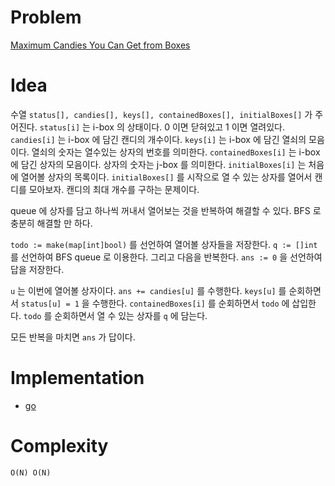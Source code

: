 # Problem

[Maximum Candies You Can Get from Boxes](https://leetcode.com/problems/maximum-candies-you-can-get-from-boxes/)

# Idea

수열 `status[], candies[], keys[], containedBoxes[], initialBoxes[]`
가 주어진다.  `status[i]` 는 i-box 의 상태이다. 0 이면 닫혀있고 1 이면
열려있다.  `candies[i]` 는 i-box 에 담긴 캔디의 개수이다. `keys[i]` 는
i-box 에 담긴 열쇠의 모음이다. 열쇠의 숫자는 열수있는 상자의 번호를
의미한다.  `containedBoxes[i]` 는 i-box 에 담긴 상자의
모음이다. 상자의 숫자는 j-box 를 의미한다. `initialBoxes[i]` 는 처음에
열어볼 상자의 목록이다. `initialBoxes[]` 를 시작으로 열 수 있는 상자를
열어서 캔디를 모아보자. 캔디의 최대 개수를 구하는 문제이다.

queue 에 상자를 담고 하나씩 꺼내서 열어보는 것을 반복하여 해결할 수
있다. BFS 로 충분히 해결할 만 하다.

`todo := make(map[int]bool)` 를 선언하여 열어볼 상자들을 저장한다.  `q
:= []int` 를 선언하여 BFS queue 로 이용한다. 그리고 다음을
반복한다. `ans := 0` 을 선언하여 답을 저장한다.

`u` 는 이번에 열어볼 상자이다. `ans += candies[u]` 를
수행한다. `keys[u]` 를 순회하면서 `status[u] = 1` 을
수행한다. `containedBoxes[i]` 를 순회하면서 `todo` 에 삽입한다. `todo`
를 순회하면서 열 수 있는 상자를 `q` 에 담는다.

모든 반복을 마치면 `ans` 가 답이다.

# Implementation

* [go](a.go)

# Complexity

```
O(N) O(N)
```
